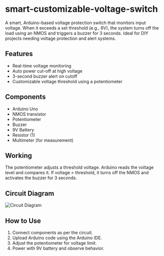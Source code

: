 # smart-customizable-voltage-switch
A smart, Arduino-based voltage protection switch that monitors input voltage. When it exceeds a set threshold (e.g., 6V), the system turns off the load using an NMOS and triggers a buzzer for 3 seconds. Ideal for DIY projects needing voltage protection and alert systems.

## Features
- Real-time voltage monitoring
- Auto power cut-off at high voltage
- 3-second buzzer alert on cutoff
- Customizable voltage threshold using a potentiometer

## Components
- Arduino Uno
- NMOS transistor
- Potentiometer
- Buzzer
- 9V Battery
- Resistor (1)
- Multimeter (for measurement)

## Working
The potentiometer adjusts a threshold voltage. Arduino reads the voltage level and compares it. If voltage > threshold, it turns off the NMOS and activates the buzzer for 3 seconds.

## Circuit Diagram
![Circuit Diagram](Circuit/schematic.png)

## How to Use
1. Connect components as per the circuit.
2. Upload Arduino code using the Arduino IDE.
3. Adjust the potentiometer for voltage limit.
4. Power with 9V battery and observe behavior.

